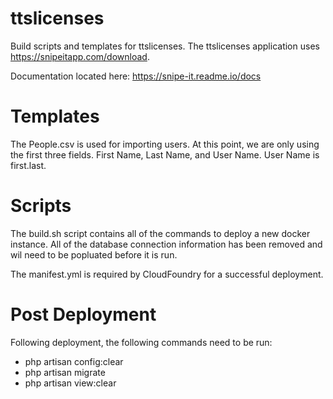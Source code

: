 # ttslicenses
Build scripts and templates for ttslicenses. The ttslicenses application uses https://snipeitapp.com/download.

Documentation located here: https://snipe-it.readme.io/docs

# Templates
The People.csv is used for importing users. At this point, we are only using the first three fields. First Name, Last Name, and User Name. User Name is first.last. 

# Scripts
The build.sh script contains all of the commands to deploy a new docker instance. All of the database connection information has been removed and wil need to be popluated before it is run. 

The manifest.yml is required by CloudFoundry for a successful deployment. 

# Post Deployment

Following deployment, the following commands need to be run: 

- php artisan config:clear
- php artisan migrate
- php artisan view:clear

